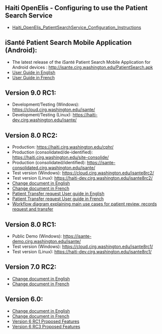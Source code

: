 ## Haiti OpenElis - Configuring to use the Patient Search Service ##
  * [Haiti\_OpenElis\_PatientSearchService\_Configuration\_Instructions](http://code.google.com/p/isante/downloads/detail?name=Haiti_OpenElis_PatientSearchService_Configuration_Instructions.doc&can=2&q=#makechanges)
## iSanté Patient Search Mobile Application (Android): ##
  * The latest release of the iSanté Patient Search Mobile Application for Android devices : http://isante.cirg.washington.edu/PatientSearch.apk
  * [User Guide in English](http://code.google.com/p/isante/downloads/detail?name=Patient_Search_Mobile_Android.pdf&can=2&q=#makechanges)
  * [User Guide in French](http://code.google.com/p/isante/downloads/detail?name=Patient_Search_Mobile_Android_Userguide_Fr.docx&can=2&q=#makechanges)

## Version 9.0 RC1: ##
  * Development/Testing (Windows): https://cloud.cirg.washington.edu/isante/
  * Development/Testing (Linux): https://haiti-dev.cirg.washington.edu/isante/

## Version 8.0 RC2: ##
  * Production: https://haiti.cirg.washington.edu/cphr/
  * Production (consolidated/de-identified): https://haiti.cirg.washington.edu/site-consolide/
  * Production (consolidated/identified): https://isante-consolidated.cirg.washington.edu/isante/
  * Test version (Windows): https://cloud.cirg.washington.edu/isante8rc2/
  * Test version (Linux): https://haiti-dev.cirg.washington.edu/isante8rc2/
  * [Change document in English](http://code.google.com/p/isante/downloads/detail?name=ChangeDocumentv8_final.docx&can=2&q=#makechanges)
  * [Change document in French](http://code.google.com/p/isante/downloads/detail?name=ChangeDocumentv8_final_French.docx&can=2&q=#makechanges)
  * [Patient Transfer request User guide in English](http://code.google.com/p/isante/downloads/detail?name=recordsRequestUserGuide.docx&can=2&q=#makechanges)
  * [Patient Transfer request User guide in French](http://code.google.com/p/isante/downloads/detail?name=RecordsRequestUserGuide_Fr.docx&can=2&q=#makechanges)
  * [Workflow diagram explaining main use cases for patient review, records request and transfer](http://code.google.com/p/isante/downloads/detail?name=Pt_records_req_use_case_v2.pdf&can=2&q=#makechanges)

## Version 8.0 RC1: ##
  * Public Demo (Windows): https://isante-demo.cirg.washington.edu/isante/
  * Test version (Windows): https://cloud.cirg.washington.edu/isante8rc1/
  * Test version (Linux): https://haiti-dev.cirg.washington.edu/isante8rc1/

## Version 7.0 RC2: ##
  * [Change document in English](http://code.google.com/p/isante/downloads/detail?name=ChangeDocument7en.pdf&can=2&q=#makechanges)
  * [Change document in French](http://code.google.com/p/isante/downloads/detail?name=ChangeDocument7fr.pdf&can=2&q=#makechanges)

## Version 6.0: ##
  * [Change document in English](http://code.google.com/p/isante/downloads/detail?name=ChangeDocumenten.pdf&can=2&q=#makechanges)
  * [Change document in French](http://code.google.com/p/isante/downloads/detail?name=ChangeDocumentfr.pdf&can=2&q=#makechanges)
  * [Version 6 RC1 Proposed Features](Version6RC1ProposedFeatures.md)
  * [Version 6 RC3 Proposed Features](Version6RC3ProposedFeatures.md)
